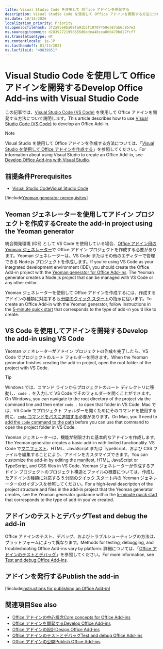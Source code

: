 ```yaml
---
title: Visual Studio Code を使用して Office アドインを開発する
description: Visual Studio Code を使用して Office アドインを開発する方法について説明します。
ms.date: 10/14/2020
localization_priority: Priority
ms.openlocfilehash: 3f2a95e8ba08fa91b5f10707459ea87ab6c857e3
ms.sourcegitcommit: d28392721958555d6edea48cea000470bd27fcf7
ms.translationtype: HT
ms.contentlocale: ja-JP
ms.lasthandoff: 01/13/2021
ms.locfileid: "49839951"
---
```

# <a name="develop-office-add-ins-with-visual-studio-code"></a><span data-ttu-id="558e7-103">Visual Studio Code を使用して Office アドインを開発する</span><span class="sxs-lookup"><span data-stu-id="558e7-103">Develop Office Add-ins with Visual Studio Code</span></span>

<span data-ttu-id="558e7-104">この記事では、[Visual Studio Code (VS Code)](https://code.visualstudio.com) を使用して Office アドインを開発する方法について説明します。</span><span class="sxs-lookup"><span data-stu-id="558e7-104">This article describes how to use [Visual Studio Code (VS Code)](https://code.visualstudio.com) to develop an Office Add-in.</span></span>

> [!NOTE]
> <span data-ttu-id="558e7-105">Visual Studio を使用して Office アドインを作成する方法については、「[Visual Studio を使用して Office アドインを作成する](develop-add-ins-visual-studio.md)」を参照してください。</span><span class="sxs-lookup"><span data-stu-id="558e7-105">For information about using Visual Studio to create an Office Add-in, see [Develop Office Add-ins with Visual Studio](develop-add-ins-visual-studio.md).</span></span>

## <a name="prerequisites"></a><span data-ttu-id="558e7-106">前提条件</span><span class="sxs-lookup"><span data-stu-id="558e7-106">Prerequisites</span></span>

- [<span data-ttu-id="558e7-107">Visual Studio Code</span><span class="sxs-lookup"><span data-stu-id="558e7-107">Visual Studio Code</span></span>](https://code.visualstudio.com/)

[!include[Yeoman generator prerequisites](../includes/quickstart-yo-prerequisites.md)]

## <a name="create-the-add-in-project-using-the-yeoman-generator"></a><span data-ttu-id="558e7-108">Yeoman ジェネレーターを使用してアドイン プロジェクトを作成する</span><span class="sxs-lookup"><span data-stu-id="558e7-108">Create the add-in project using the Yeoman generator</span></span>

<span data-ttu-id="558e7-109">統合開発環境 (IDE) として VS Code を使用している場合、[Office アドイン用の Yeoman ジェネレーター](https://github.com/OfficeDev/generator-office)で Office アドイン プロジェクトを作成する必要があります。Yeoman ジェネレーターは、VS Code またはその他のエディターで管理できる Node.js プロジェクトを作成します。</span><span class="sxs-lookup"><span data-stu-id="558e7-109">If you're using VS Code as your integrated development environment (IDE), you should create the Office Add-in project with the [Yeoman generator for Office Add-ins](https://github.com/OfficeDev/generator-office). The Yeoman generator creates a Node.js project that can be managed with VS Code or any other editor.</span></span> 

<span data-ttu-id="558e7-110">Yeoman ジェネレーターを使用して Office アドインを作成するには、作成するアドインの種類に対応する [5 分間のクイック スタート](../index.yml)の指示に従います。</span><span class="sxs-lookup"><span data-stu-id="558e7-110">To create an Office Add-in with the Yeoman generator, follow instructions in the [5-minute quick start](../index.yml) that corresponds to the type of add-in you'd like to create.</span></span>

## <a name="develop-the-add-in-using-vs-code"></a><span data-ttu-id="558e7-111">VS Code を使用してアドインを開発する</span><span class="sxs-lookup"><span data-stu-id="558e7-111">Develop the add-in using VS Code</span></span>

<span data-ttu-id="558e7-112">Yeoman ジェネレーターがアドイン プロジェクトの作成を完了したら、VS Code でプロジェクトのルート フォルダーを開きます。</span><span class="sxs-lookup"><span data-stu-id="558e7-112">When the Yeoman generator finishes creating the add-in project, open the root folder of the project with VS Code.</span></span> 

> [!TIP]
> <span data-ttu-id="558e7-113">Windows では、コマンド ラインからプロジェクトのルート ディレクトリに移動し、`code .` を入力して VS Code でそのフォルダーを開くことができます。</span><span class="sxs-lookup"><span data-stu-id="558e7-113">On Windows, you can navigate to the root directory of the project via the command line and then enter `code .` to open that folder in VS Code.</span></span> <span data-ttu-id="558e7-114">Mac では、VS Code でプロジェクト フォルダーを開くためにそのコマンドを使用する前に、[`code` コマンドをパスに追加する](https://code.visualstudio.com/docs/setup/mac#_launching-from-the-command-line)必要があります。</span><span class="sxs-lookup"><span data-stu-id="558e7-114">On Mac, you'll need to [add the `code` command to the path](https://code.visualstudio.com/docs/setup/mac#_launching-from-the-command-line) before you can use that command to open the project folder in VS Code.</span></span>

<span data-ttu-id="558e7-115">Yeoman ジェネレーターは、機能が制限された基本的なアドインを作成します。</span><span class="sxs-lookup"><span data-stu-id="558e7-115">The Yeoman generator creates a basic add-in with limited functionality.</span></span> <span data-ttu-id="558e7-116">VS Code で[マニフェスト](add-in-manifests.md)、HTML、JavaScript または TypeScript、および CSS ファイルを編集することにより、アドインをカスタマイズできます。</span><span class="sxs-lookup"><span data-stu-id="558e7-116">You can customize the add-in by editing the [manifest](add-in-manifests.md), HTML, JavaScript or TypeScript, and CSS files in VS Code.</span></span> <span data-ttu-id="558e7-117">Yeoman ジェネレーターが作成するアドイン プロジェクトのプロジェクト構造とファイルの概要については、作成したアドインの種類に対応する [5 分間のクイック スタート](../index.yml)内の Yeoman ジェネレーターのガイダンスを参照してください。</span><span class="sxs-lookup"><span data-stu-id="558e7-117">For a high-level description of the project structure and files in the add-in project that the Yeoman generator creates, see the Yeoman generator guidance within the [5-minute quick start](../index.yml) that corresponds to the type of add-in you've created.</span></span>

## <a name="test-and-debug-the-add-in"></a><span data-ttu-id="558e7-118">アドインのテストとデバッグ</span><span class="sxs-lookup"><span data-stu-id="558e7-118">Test and debug the add-in</span></span>

<span data-ttu-id="558e7-119">Office アドインのテスト、デバッグ、およびトラブルシューティングの方法は、プラットフォームによって異なります。</span><span class="sxs-lookup"><span data-stu-id="558e7-119">Methods for testing, debugging, and troubleshooting Office Add-ins vary by platform.</span></span> <span data-ttu-id="558e7-120">詳細については、「[Office アドインのテストとデバッグ](../testing/test-debug-office-add-ins.md)」を参照してください。</span><span class="sxs-lookup"><span data-stu-id="558e7-120">For more information, see [Test and debug Office Add-ins](../testing/test-debug-office-add-ins.md).</span></span>

## <a name="publish-the-add-in"></a><span data-ttu-id="558e7-121">アドインを発行する</span><span class="sxs-lookup"><span data-stu-id="558e7-121">Publish the add-in</span></span>

[!include[instructions for publishing an Office Add-in](../includes/publish-add-in.md)]

## <a name="see-also"></a><span data-ttu-id="558e7-122">関連項目</span><span class="sxs-lookup"><span data-stu-id="558e7-122">See also</span></span>

- [<span data-ttu-id="558e7-123">Office アドインの中心概念</span><span class="sxs-lookup"><span data-stu-id="558e7-123">Core concepts for Office Add-ins</span></span>](../overview/core-concepts-office-add-ins.md)
- [<span data-ttu-id="558e7-124">Office アドインを開発する</span><span class="sxs-lookup"><span data-stu-id="558e7-124">Develop Office Add-ins</span></span>](../develop/develop-overview.md)
- [<span data-ttu-id="558e7-125">Office アドインの設計</span><span class="sxs-lookup"><span data-stu-id="558e7-125">Design Office Add-ins</span></span>](../design/add-in-design.md)
- [<span data-ttu-id="558e7-126">Office アドインのテストとデバッグ</span><span class="sxs-lookup"><span data-stu-id="558e7-126">Test and debug Office Add-ins</span></span>](../testing/test-debug-office-add-ins.md)
- [<span data-ttu-id="558e7-127">Office アドインの公開</span><span class="sxs-lookup"><span data-stu-id="558e7-127">Publish Office Add-ins</span></span>](../publish/publish.md)